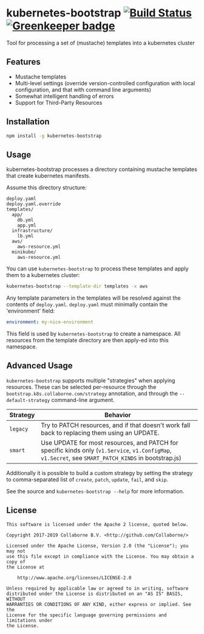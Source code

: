 # kubernetes-bootstrap [![Build Status](https://travis-ci.org/Collaborne/kubernetes-bootstrap.svg?branch=master)](https://travis-ci.org/Collaborne/kubernetes-bootstrap) [![Greenkeeper badge](https://badges.greenkeeper.io/Collaborne/kubernetes-bootstrap.svg)](https://greenkeeper.io/)

Tool for processing a set of (mustache) templates into a kubernetes cluster

## Features

* Mustache templates
* Multi-level settings (override version-controlled configuration with local configuration, and that with command line arguments)
* Somewhat intelligent handling of errors
* Support for Third-Party Resources

## Installation

```sh
npm install -g kubernetes-bootstrap
```

## Usage

kubernetes-bootstrap processes a directory containing mustache templates that create kubernetes manifests.

Assume this directory structure:
~~~~
deploy.yaml
deploy.yaml.override
templates/
  app/
    db.yml
    app.yml
  infrastructure/
    lb.yml
  aws/
    aws-resource.yml
  minikube/
    aws-resource.yml
~~~~

You can use `kubernetes-bootstrap` to process these templates and apply them to a kubernetes cluster:

```sh
kubernetes-bootstrap --template-dir templates -x aws
```

Any template parameters in the templates will be resolved against the contents of `deploy.yaml`. `deploy.yaml` must minimally contain the 'environment' field:
```yaml
environment: my-nice-environment
```

This field is used by `kubernetes-bootstrap` to create a namespace. All resources from the template directory are then apply-ed into this namespace.

## Advanced Usage

`kubernetes-bootstrap` supports multiple "strategies" when applying resources. These can be selected per-resource through the `bootstrap.k8s.collaborne.com/strategy` annotation, and through the `--default-strategy` command-line argument.

| Strategy | Behavior
| -------- | --------
| `legacy` | Try to PATCH resources, and if that doesn't work fall back to replacing them using an UPDATE.
| `smart`  | Use UPDATE for most resources, and PATCH for specific kinds only (`v1.Service`, `v1.ConfigMap`, `v1.Secret`, see `SMART_PATCH_KINDS` in bootstrap.js)

Additionally it is possible to build a custom strategy by setting the strategy to comma-separated list of `create`, `patch`, `update`, `fail`, and `skip`.

See the source and `kubernetes-bootstrap --help` for more information.

## License

    This software is licensed under the Apache 2 license, quoted below.

    Copyright 2017-2019 Collaborne B.V. <http://github.com/Collaborne/>

    Licensed under the Apache License, Version 2.0 (the "License"); you may not
    use this file except in compliance with the License. You may obtain a copy of
    the License at

        http://www.apache.org/licenses/LICENSE-2.0

    Unless required by applicable law or agreed to in writing, software
    distributed under the License is distributed on an "AS IS" BASIS, WITHOUT
    WARRANTIES OR CONDITIONS OF ANY KIND, either express or implied. See the
    License for the specific language governing permissions and limitations under
    the License.
